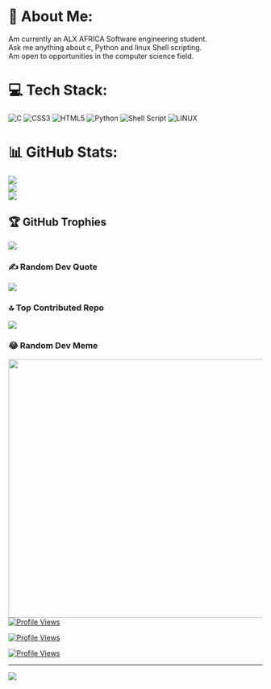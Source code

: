 # 💫 About Me:
Am currently an ALX AFRICA Software engineering student.<br>Ask me anything about c, Python and linux Shell scripting.<br>Am open to opportunities in the computer science field.


# 💻 Tech Stack:
![C](https://img.shields.io/badge/c-%2300599C.svg?style=for-the-badge&logo=c&logoColor=white) ![CSS3](https://img.shields.io/badge/css3-%231572B6.svg?style=for-the-badge&logo=css3&logoColor=white) ![HTML5](https://img.shields.io/badge/html5-%23E34F26.svg?style=for-the-badge&logo=html5&logoColor=white) ![Python](https://img.shields.io/badge/python-3670A0?style=for-the-badge&logo=python&logoColor=ffdd54) ![Shell Script](https://img.shields.io/badge/shell_script-%23121011.svg?style=for-the-badge&logo=gnu-bash&logoColor=white) ![LINUX](https://img.shields.io/badge/Linux-FCC624?style=for-the-badge&logo=linux&logoColor=black)
# 📊 GitHub Stats:
![](https://github-readme-stats.vercel.app/api?username=mosesgitonga&theme=dark&hide_border=false&include_all_commits=true&count_private=true)<br/>
![](https://github-readme-streak-stats.herokuapp.com/?user=mosesgitonga&theme=dark&hide_border=false)<br/>
![](https://github-readme-stats.vercel.app/api/top-langs/?username=mosesgitonga&theme=dark&hide_border=false&include_all_commits=true&count_private=true&layout=compact)

## 🏆 GitHub Trophies
![](https://github-profile-trophy.vercel.app/?username=mosesgitonga&theme=radical&no-frame=false&no-bg=true&margin-w=4)

### ✍️ Random Dev Quote
![](https://quotes-github-readme.vercel.app/api?type=horizontal&theme=radical)

### 🔝 Top Contributed Repo
![](https://github-contributor-stats.vercel.app/api?username=mosesgitonga&limit=5&theme=dark&combine_all_yearly_contributions=true)

### 😂 Random Dev Meme
<img src="https://rm.up.railway.app/" width="512px"/>
<a href="https://visitcount.itsvg.in">
  <img src="https://visitcount.itsvg.in/api?id=mosesgitonga&label=Profile%20Views&icon=5&pretty=false" alt="Profile Views" />
</a>

[![Profile Views](https://visitcount.itsvg.in/api?id=mosesgitonga)](https://visitcount.itsvg.in)

<a>

[![Profile Views](https://visitcount.itsvg.in/api?id=mosesgitonga)](https://visitcount.itsvg.in)

</a>



---
[![](https://visitcount.itsvg.in/api?id=mosesgitonga&icon=0&color=0)](https://visitcount.itsvg.in)



<!-- Proudly created with GPRM ( https://gprm.itsvg.in ) -->
